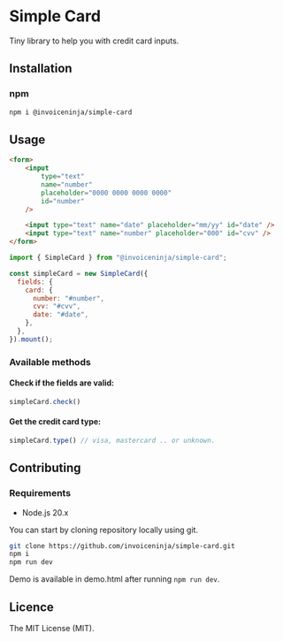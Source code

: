 # Simple Card

Tiny library to help you with credit card inputs.

## Installation

### npm
```bash
npm i @invoiceninja/simple-card
```

## Usage

```html
<form>
    <input
        type="text"
        name="number"
        placeholder="0000 0000 0000 0000"
        id="number"
    />

    <input type="text" name="date" placeholder="mm/yy" id="date" />
    <input type="text" name="number" placeholder="000" id="cvv" />
</form>
```

```js
import { SimpleCard } from "@invoiceninja/simple-card";

const simpleCard = new SimpleCard({
  fields: {
    card: {
      number: "#number",
      cvv: "#cvv",
      date: "#date",
    },
  },
}).mount();
```

### Available methods

#### Check if the fields are valid:
```js
simpleCard.check()
```

#### Get the credit card type:
```js
simpleCard.type() // visa, mastercard .. or unknown.
```

## Contributing

### Requirements

- Node.js 20.x

You can start by cloning repository locally using git.

```bash
git clone https://github.com/invoiceninja/simple-card.git
npm i
npm run dev
```

Demo is available in demo.html after running `npm run dev`.

## Licence
The MIT License (MIT).